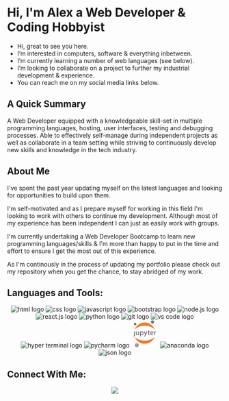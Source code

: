 # Hi, I'm Alex a Web Developer & Coding Hobbyist

- Hi, great to see you here.
- I’m interested in computers, software & everything inbetween. 
- I’m currently learning a number of web languages (see below).
- I’m looking to collaborate on a project to further my industrial development & experience.
- You can reach me on my social media links below.

## A Quick Summary

A Web Developer equipped with a knowledgeable skill-set in multiple programming languages, hosting, user interfaces, testing and debugging processes. Able to effectively self-manage during independent projects as well as collaborate in a team setting while striving to continuously develop new skills and knowledge in the tech industry. 

## About Me

I've spent the past year updating myself on the latest languages and looking for opportunities to build upon them.

I'm self-motivated and as I prepare myself for working in this field I'm looking to work with others to continue my development. Although most of my experience has been independent I can just as easily work with groups.

I'm currently undertaking a Web Developer Bootcamp to learn new programming languages/skills & I'm more than happy to put in the time and effort to ensure I get the most out of this experience. 

As I'm continously in the process of updating my portfolio please check out my repository when you get the chance, to stay abridged of my work.

## Languages and Tools:

<p align="center">
<img src="https://logospng.org/download/html-5/logo-html-5-256.png" alt="html logo" width="64"/>
<img src="https://logospng.org/download/css-3/logo-css-3-256.png" alt="css logo" width="64"/>
<img src="https://logospng.org/download/javascript/logo-javascript-icon-256.png" alt="javascript logo" width="64"/>
<img src="https://logospng.org/download/bootstrap/bootstrap-256.png" alt="bootstrap logo" width="64"/>
<img src="https://logospng.org/download/node-js/logo-node-js-256.png" alt="node.js logo" width="64"/>
<img src="https://logospng.org/download/react/logo-react-256.png" alt="react.js logo" width="64"/>
<img src="https://logos-download.com/wp-content/uploads/2016/10/Python_logo_icon.png" alt="python logo" width="64"/>
<img src="https://logos-download.com/wp-content/uploads/2021/01/Git_Logo-420x420.png" alt="git logo" width="64"/>
<img src="https://pics.computerbase.de/9/5/7/9/6-208dbee0fac09c86/logo-256.png" alt="vs code logo" width="64"/>
<img src="https://raw.githubusercontent.com/bnb/awesome-hyper/master/hyper-3-color-logo.svg" alt="hyper terminal logo" width="64"/>
<img src="https://mryslab.github.io/pseudo-microbit/images/pycharm_logo_300x300.png" alt="pycharm logo" width="64"/>
<img src="https://raw.githubusercontent.com/github/explore/a4691f04ff219c1c2aa02fc61fda41aa43f1459a/topics/jupyter-notebook/jupyter-notebook.png" alt="jupyter notebook logo" width="64"/>
<img src="https://cienciaprogramada.com.br/wp-content/uploads/2020/08/Anaconda_Logo.png" alt="anaconda logo" height="74"/>
<img src="https://s3.amazonaws.com/media-p.slid.es/uploads/kouceylahadji-1/images/174949/json_logo-555px__1_.png" alt="json logo" height="74"/>
</p>

## Connect With Me: 
<p align="center">
<a href="https://www.linkedin.com/in/alex-hill-webdeveloper">
<img src="https://img.shields.io/badge/-@alex hill webdeveloper-blue?style=for-the-badge&logo=Linkedin&logoColor=white&link=https://www.linkedin.com/in/alex-hill-webdeveloper/"/>
</a>
</p>
<!---
alexhill-coder/alexhill-coder is a ✨ special ✨ repository because its `README.md` (this file) appears on your GitHub profile.
You can click the Preview link to take a look at your changes.
--->
